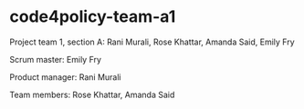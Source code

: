 # code4policy-team-a1
Project team 1, section A: Rani Murali, Rose Khattar, Amanda Said, Emily Fry

Scrum master: Emily Fry

Product manager: Rani Murali

Team members: Rose Khattar, Amanda Said
